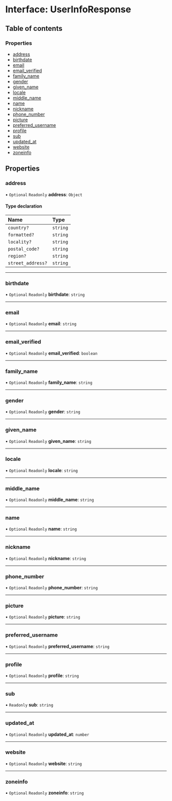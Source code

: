 # Interface: UserInfoResponse

## Table of contents

### Properties

- [address](UserInfoResponse.md#address)
- [birthdate](UserInfoResponse.md#birthdate)
- [email](UserInfoResponse.md#email)
- [email\_verified](UserInfoResponse.md#email_verified)
- [family\_name](UserInfoResponse.md#family_name)
- [gender](UserInfoResponse.md#gender)
- [given\_name](UserInfoResponse.md#given_name)
- [locale](UserInfoResponse.md#locale)
- [middle\_name](UserInfoResponse.md#middle_name)
- [name](UserInfoResponse.md#name)
- [nickname](UserInfoResponse.md#nickname)
- [phone\_number](UserInfoResponse.md#phone_number)
- [picture](UserInfoResponse.md#picture)
- [preferred\_username](UserInfoResponse.md#preferred_username)
- [profile](UserInfoResponse.md#profile)
- [sub](UserInfoResponse.md#sub)
- [updated\_at](UserInfoResponse.md#updated_at)
- [website](UserInfoResponse.md#website)
- [zoneinfo](UserInfoResponse.md#zoneinfo)

## Properties

### address

• `Optional` `Readonly` **address**: `Object`

#### Type declaration

| Name | Type |
| :------ | :------ |
| `country?` | `string` |
| `formatted?` | `string` |
| `locality?` | `string` |
| `postal_code?` | `string` |
| `region?` | `string` |
| `street_address?` | `string` |

___

### birthdate

• `Optional` `Readonly` **birthdate**: `string`

___

### email

• `Optional` `Readonly` **email**: `string`

___

### email\_verified

• `Optional` `Readonly` **email\_verified**: `boolean`

___

### family\_name

• `Optional` `Readonly` **family\_name**: `string`

___

### gender

• `Optional` `Readonly` **gender**: `string`

___

### given\_name

• `Optional` `Readonly` **given\_name**: `string`

___

### locale

• `Optional` `Readonly` **locale**: `string`

___

### middle\_name

• `Optional` `Readonly` **middle\_name**: `string`

___

### name

• `Optional` `Readonly` **name**: `string`

___

### nickname

• `Optional` `Readonly` **nickname**: `string`

___

### phone\_number

• `Optional` `Readonly` **phone\_number**: `string`

___

### picture

• `Optional` `Readonly` **picture**: `string`

___

### preferred\_username

• `Optional` `Readonly` **preferred\_username**: `string`

___

### profile

• `Optional` `Readonly` **profile**: `string`

___

### sub

• `Readonly` **sub**: `string`

___

### updated\_at

• `Optional` `Readonly` **updated\_at**: `number`

___

### website

• `Optional` `Readonly` **website**: `string`

___

### zoneinfo

• `Optional` `Readonly` **zoneinfo**: `string`
